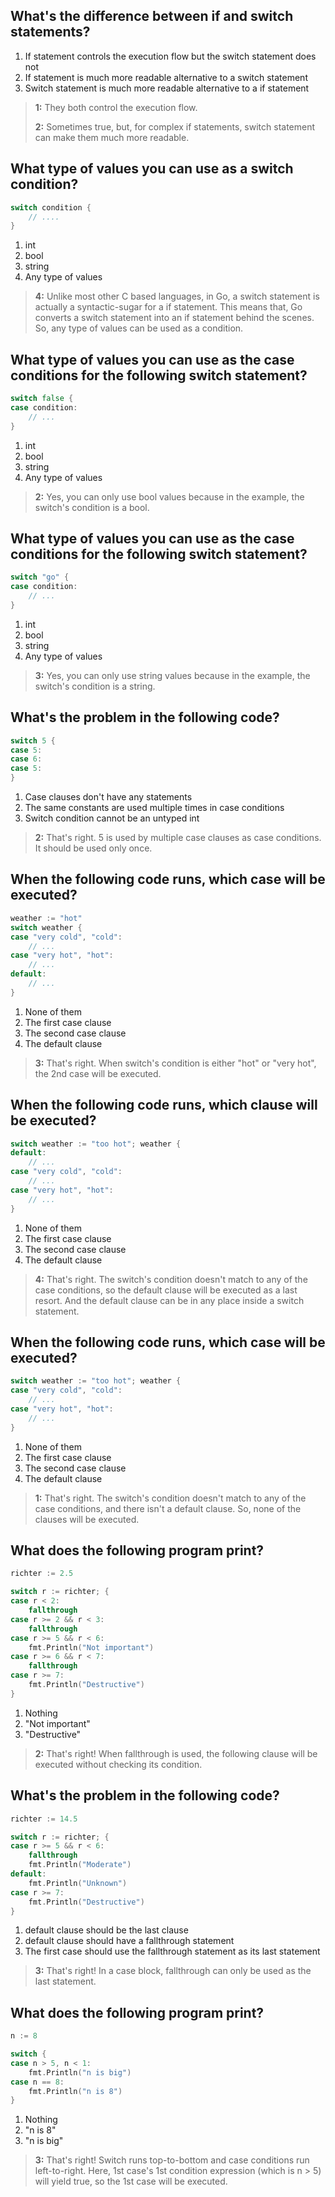 ## What's the difference between if and switch statements?
1. If statement controls the execution flow but the switch statement does not
2. If statement is much more readable alternative to a switch statement
3. Switch statement is much more readable alternative to a if statement 

> **1:** They both control the execution flow.
> 
> **2:** Sometimes true, but, for complex if statements, switch statement can make them much more readable.


## What type of values you can use as a switch condition?
```go
switch condition {
    // ....
}
```
1. int
2. bool
3. string
4. Any type of values 

> **4:** Unlike most other C based languages, in Go, a switch statement is actually a syntactic-sugar for a if statement. This means that, Go converts a switch statement into an if statement behind the scenes. So, any type of values can be used as a condition.


## What type of values you can use as the case conditions for the following switch statement?
```go
switch false {
case condition:
    // ...
}
```
1. int
2. bool 
3. string
4. Any type of values

> **2:** Yes, you can only use bool values because in the example, the switch's condition is a bool.


## What type of values you can use as the case conditions for the following switch statement?
```go
switch "go" {
case condition:
    // ...
}
```
1. int
2. bool
3. string 
4. Any type of values

> **3:** Yes, you can only use string values because in the example, the switch's condition is a string.


## What's the problem in the following code?
```go
switch 5 {
case 5:
case 6:
case 5:
}
```
1. Case clauses don't have any statements
2. The same constants are used multiple times in case conditions 
3. Switch condition cannot be an untyped int

> **2:** That's right. 5 is used by multiple case clauses as case conditions. It should be used only once.


## When the following code runs, which case will be executed?
```go
weather := "hot"
switch weather {
case "very cold", "cold":
    // ...
case "very hot", "hot":
    // ...
default:
    // ...
}
```
1. None of them
2. The first case clause
3. The second case clause 
4. The default clause

> **3:** That's right. When switch's condition is either "hot" or "very hot", the 2nd case will be executed.


## When the following code runs, which clause will be executed?
```go
switch weather := "too hot"; weather {
default:
    // ...
case "very cold", "cold":
    // ...
case "very hot", "hot":
    // ...
}
```
1. None of them
2. The first case clause
3. The second case clause
4. The default clause 

> **4:** That's right. The switch's condition doesn't match to any of the case conditions, so the default clause will be executed as a last resort. And the default clause can be in any place inside a switch statement.


## When the following code runs, which case will be executed?
```go
switch weather := "too hot"; weather {
case "very cold", "cold":
    // ...
case "very hot", "hot":
    // ...
}
```
1. None of them 
2. The first case clause
3. The second case clause
4. The default clause

> **1:** That's right. The switch's condition doesn't match to any of the case conditions, and there isn't a default clause. So, none of the clauses will be executed.


## What does the following program print?
```go
richter := 2.5

switch r := richter; {
case r < 2:
    fallthrough
case r >= 2 && r < 3:
    fallthrough
case r >= 5 && r < 6:
    fmt.Println("Not important")
case r >= 6 && r < 7:
    fallthrough
case r >= 7:
    fmt.Println("Destructive")
}
```
1. Nothing
2. "Not important" 
3. "Destructive"

> **2:** That's right! When fallthrough is used, the following clause will be executed without checking its condition.


## What's the problem in the following code?
```go
richter := 14.5

switch r := richter; {
case r >= 5 && r < 6:
    fallthrough
    fmt.Println("Moderate")
default:
    fmt.Println("Unknown")
case r >= 7:
    fmt.Println("Destructive")
}
```
1. default clause should be the last clause
2. default clause should have a fallthrough statement
3. The first case should use the fallthrough statement as its last statement 

> **3:** That's right! In a case block, fallthrough can only be used as the last statement.


## What does the following program print?
```go
n := 8

switch {
case n > 5, n < 1:
    fmt.Println("n is big")
case n == 8:
    fmt.Println("n is 8")
}
```
1. Nothing
2. "n is 8"
3. "n is big" 

> **3:** That's right! Switch runs top-to-bottom and case conditions run left-to-right. Here, 1st case's 1st condition expression (which is n > 5) will yield true, so the 1st case will be executed.
